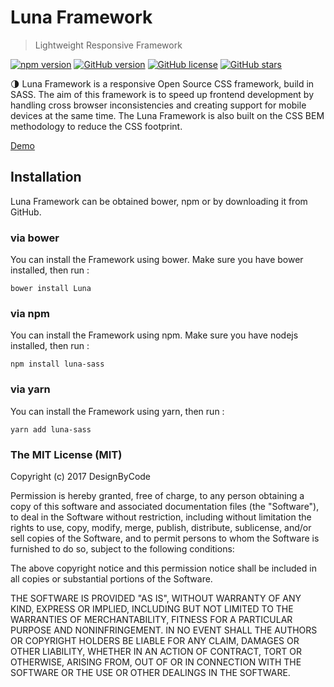 # Luna Framework
> Lightweight Responsive Framework

[![npm version](https://badge.fury.io/js/luna-sass.svg)](https://badge.fury.io/js/luna-sass)
[![GitHub version](https://badge.fury.io/gh/designbycode%2Fluna.svg)](https://badge.fury.io/gh/designbycode%2Fluna)
[![GitHub license](https://img.shields.io/github/license/DesignByCode/Luna)](https://github.com/DesignByCode/Luna)
[![GitHub stars](https://img.shields.io/github/stars/DesignByCode/Luna)](https://github.com/DesignByCode/Luna/stargazers)

:last_quarter_moon: Luna Framework is a responsive Open Source CSS framework, build in SASS. The aim of this framework is to speed up frontend development by handling cross browser inconsistencies and creating support for mobile devices at the same time. The Luna Framework is also built on the CSS BEM methodology to reduce the CSS footprint.

[Demo](https://designbycode.github.io/Luna/Build/index.html)

## Installation
Luna Framework can be obtained bower, npm or by downloading it from GitHub.


### via bower

You can install the Framework using bower. Make sure you have bower installed, then run :
````
bower install Luna
````
### via npm

You can install the Framework using npm. Make sure you have nodejs installed, then run :
````
npm install luna-sass
````
### via yarn

You can install the Framework using yarn, then run :
````
yarn add luna-sass
````






### The MIT License (MIT)

Copyright (c) 2017 DesignByCode

Permission is hereby granted, free of charge, to any person obtaining a copy
of this software and associated documentation files (the "Software"), to deal
in the Software without restriction, including without limitation the rights
to use, copy, modify, merge, publish, distribute, sublicense, and/or sell
copies of the Software, and to permit persons to whom the Software is
furnished to do so, subject to the following conditions:

The above copyright notice and this permission notice shall be included in
all copies or substantial portions of the Software.

THE SOFTWARE IS PROVIDED "AS IS", WITHOUT WARRANTY OF ANY KIND, EXPRESS OR
IMPLIED, INCLUDING BUT NOT LIMITED TO THE WARRANTIES OF MERCHANTABILITY,
FITNESS FOR A PARTICULAR PURPOSE AND NONINFRINGEMENT. IN NO EVENT SHALL THE
AUTHORS OR COPYRIGHT HOLDERS BE LIABLE FOR ANY CLAIM, DAMAGES OR OTHER
LIABILITY, WHETHER IN AN ACTION OF CONTRACT, TORT OR OTHERWISE, ARISING FROM,
OUT OF OR IN CONNECTION WITH THE SOFTWARE OR THE USE OR OTHER DEALINGS IN
THE SOFTWARE.
